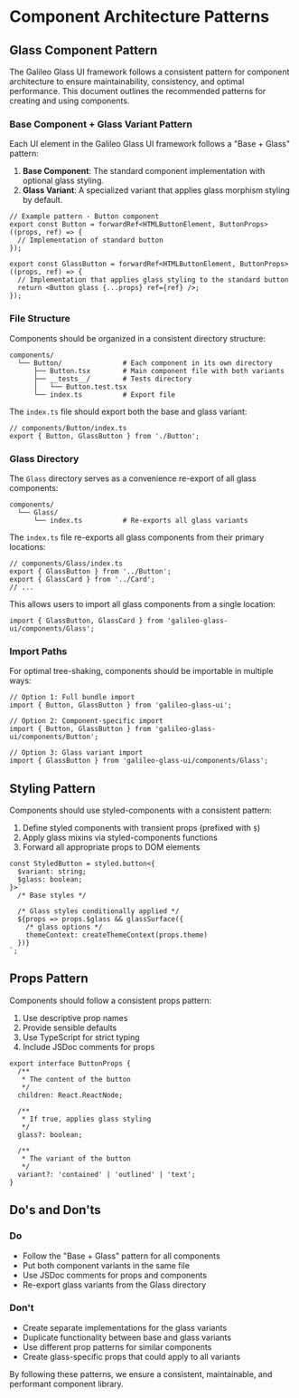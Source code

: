 # Component Architecture Patterns

## Glass Component Pattern

The Galileo Glass UI framework follows a consistent pattern for component architecture to ensure maintainability, consistency, and optimal performance. This document outlines the recommended patterns for creating and using components.

### Base Component + Glass Variant Pattern

Each UI element in the Galileo Glass UI framework follows a "Base + Glass" pattern:

1. **Base Component**: The standard component implementation with optional glass styling.
2. **Glass Variant**: A specialized variant that applies glass morphism styling by default.

```tsx
// Example pattern - Button component
export const Button = forwardRef<HTMLButtonElement, ButtonProps>((props, ref) => {
  // Implementation of standard button
});

export const GlassButton = forwardRef<HTMLButtonElement, ButtonProps>((props, ref) => {
  // Implementation that applies glass styling to the standard button
  return <Button glass {...props} ref={ref} />;
});
```

### File Structure

Components should be organized in a consistent directory structure:

```
components/
  └── Button/               # Each component in its own directory
      ├── Button.tsx        # Main component file with both variants
      ├── __tests__/        # Tests directory
      │   └── Button.test.tsx
      └── index.ts          # Export file
```

The `index.ts` file should export both the base and glass variant:

```tsx
// components/Button/index.ts
export { Button, GlassButton } from './Button';
```

### Glass Directory

The `Glass` directory serves as a convenience re-export of all glass components:

```
components/
  └── Glass/
      └── index.ts          # Re-exports all glass variants
```

The `index.ts` file re-exports all glass components from their primary locations:

```tsx
// components/Glass/index.ts
export { GlassButton } from '../Button';
export { GlassCard } from '../Card';
// ...
```

This allows users to import all glass components from a single location:

```tsx
import { GlassButton, GlassCard } from 'galileo-glass-ui/components/Glass';
```

### Import Paths

For optimal tree-shaking, components should be importable in multiple ways:

```tsx
// Option 1: Full bundle import
import { Button, GlassButton } from 'galileo-glass-ui';

// Option 2: Component-specific import
import { Button, GlassButton } from 'galileo-glass-ui/components/Button';

// Option 3: Glass variant import
import { GlassButton } from 'galileo-glass-ui/components/Glass';
```

## Styling Pattern

Components should use styled-components with a consistent pattern:

1. Define styled components with transient props (prefixed with `$`)
2. Apply glass mixins via styled-components functions
3. Forward all appropriate props to DOM elements

```tsx
const StyledButton = styled.button<{
  $variant: string;
  $glass: boolean;
}>`
  /* Base styles */
  
  /* Glass styles conditionally applied */
  ${props => props.$glass && glassSurface({ 
    /* glass options */ 
    themeContext: createThemeContext(props.theme)
  })}
`;
```

## Props Pattern

Components should follow a consistent props pattern:

1. Use descriptive prop names
2. Provide sensible defaults
3. Use TypeScript for strict typing
4. Include JSDoc comments for props

```tsx
export interface ButtonProps {
  /**
   * The content of the button
   */
  children: React.ReactNode;
  
  /**
   * If true, applies glass styling
   */
  glass?: boolean;
  
  /**
   * The variant of the button
   */
  variant?: 'contained' | 'outlined' | 'text';
}
```

## Do's and Don'ts

### Do
- Follow the "Base + Glass" pattern for all components
- Put both component variants in the same file
- Use JSDoc comments for props and components
- Re-export glass variants from the Glass directory

### Don't
- Create separate implementations for the glass variants
- Duplicate functionality between base and glass variants
- Use different prop patterns for similar components
- Create glass-specific props that could apply to all variants

By following these patterns, we ensure a consistent, maintainable, and performant component library.